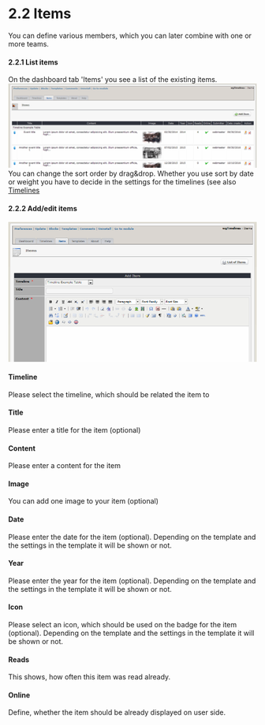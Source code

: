 # 2.2 Items

You can define various members, which you can later combine with one or more teams.

#### 2.2.1 List items
On the dashboard tab 'Items' you see a list of the existing items.
![](../assets/2admin_items_list.png)
You can change the sort order by drag&drop. Whether you use sort by date or weight you have to decide in the settings for the timelines (see also [Timelines](2admin_timelines.md)

#### 2.2.2 Add/edit items
![](../assets/2admin_items_add.png)

#### Timeline
Please select the timeline, which should be related the item to

#### Title
Please enter a title for the item (optional)

#### Content
Please enter a content for the item

#### Image
You can add one image to your item (optional)

#### Date
Please enter the date for the item (optional). Depending on the template and the settings in the template it will be shown or not.

#### Year
Please enter the year for the item (optional). Depending on the template and the settings in the template it will be shown or not.

#### Icon
Please select an icon, which should be used on the badge for the item (optional). Depending on the template and the settings in the template it will be shown or not.

#### Reads
This shows, how often this item was read already.

#### Online
Define, whether the item should be already displayed on user side.
